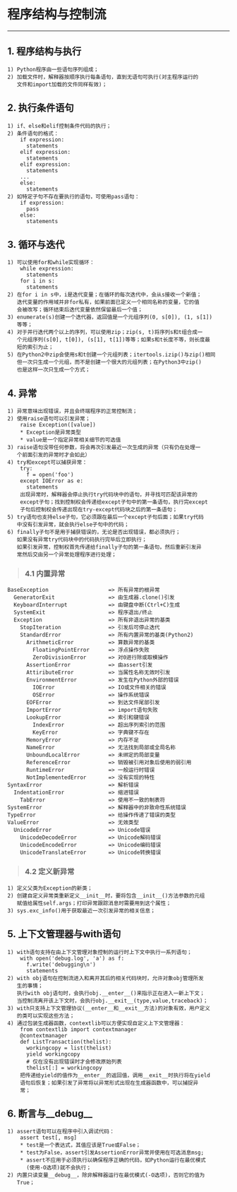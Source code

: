 # **程序结构与控制流**
***

## **1. 程序结构与执行**
    1) Python程序由一些语句序列组成；
    2) 加载文件时，解释器按顺序执行每条语句，直到无语句可执行(对主程序运行的
       文件和import加载的文件同样有效)；

## **2. 执行条件语句**
    1) if、else和elif控制条件代码的执行；
    2) 条件语句的格式：
        if expression:
          statements
        elif expression:
          statements
        elif expression:
          statements
        ...
        else:
          statements
    2) 如特定子句不存在要执行的语句，可使用pass语句：
        if expression:
          pass
        else:
          statements

## **3. 循环与迭代**
    1) 可以使用for和while实现循环：
        while expression:
          statements
        for i in s:
          statements
    2) 在for i in s中，i是迭代变量；在循环的每次迭代中，会从s接收一个新值；
       迭代变量的作用域并非for私有，如果前面已定义一个相同名称的变量，它的值
       会被改写；循环结束后迭代变量依然保留最后一个值；
    3) enumerate(s)创建一个迭代器，返回值是一个元组序列(0, s[0]), (1, s[1])
       等等；
    4) 对于并行迭代两个以上的序列，可以使用zip；zip(s, t)将序列s和t组合成一
       个元组序列(s[0], t[0]), (s[1], t[1])等等；如果s和t长度不等，则长度最
       短的索引为止；
    5) 在Python2中zip会使用s和t创建一个元组列表；itertools.izip()与zip()相同
       但一次只生成一个元组，而不是创建一个很大的元组列表；在Python3中zip()
       也是这样一次只生成一个方式；

## **4. 异常**
    1) 异常意味出现错误，并且会终端程序的正常控制流；
    2) 使用raise语句可以引发异常；
        raise Exception([value])
        * Exception是异常类型
        * value是一个指定异常相关细节的可选值
    3) raise语句没带任何参数，将会再次引发最近一次生成的异常（只有仍在处理一
       个前面引发的异常时才会如此）
    4) try和except可以捕获异常：
        try:
          f = open('foo')
        except IOError as e:
          statements
        出现异常时，解释器会停止执行try代码块中的语句，并寻找可匹配该异常的
        except子句；找到控制权会传递给except子句中的第一条语句，执行完except
        子句后控制权会传递出现在try-except代码块之后的第一条语句；
    5) try语句也支持else子句，它必须跟在最后一个except子句后面；如果try代码
       中没有引发异常，就会执行else子句中的代码；
    6) finally子句不是用于捕获错误的，无论是否出现错误，都必须执行；
       如果没有异常try代码块中的代码执行完毕后立即执行；
       如果引发异常，控制权首先传递给finally子句的第一条语句，然后重新引发异
       常然后交由另一个异常处理程序进行处理；
> ### **4.1 内置异常**
    BaseException                   => 所有异常的根异常
      GeneratorExit                 => 由生成器.clone()引发
      KeyboardInterrupt             => 由键盘中断(Ctrl+C)生成
      SystemExit                    => 程序退出/终止
      Exception                     => 所有非退出异常的基类
        StopIteration               => 引发后可停止迭代
        StandardError               => 所有内置异常的基类(Python2)
          ArithmeticError           => 算数异常的基类
            FloatingPointError      => 浮点操作失败
            ZeroDivisionError       => 对0进行除或取模操作
          AssertionError            => 由assert引发
          AttiributeError           => 当属性名称无效时引发
          EnvironmentError          => 发生在Python外部的错误
            IOError                 => IO或文件相关的错误
            OSError                 => 操作系统错误
          EOFError                  => 到达文件尾部引发
          ImportError               => import语句失败
          LookupError               => 索引和键错误
            IndexError              => 超出序列索引的范围
            KeyError                => 字典键不存在
          MemoryError               => 内存不足
          NameError                 => 无法找到局部或全局名称
          UnboundLocalError         => 未绑定的局部变量
          ReferenceError            => 销毁被引用对象后使用的弱引用
          RuntimeError              => 一般运行时错误
          NotImplementedError       => 没有实现的特性
    SyntaxError                     => 解析错误
      IndentationError              => 缩进错误
        TabError                    => 使用不一致的制表符
    SystemError                     => 解释器中的非致命性系统错误
    TypeError                       => 给操作传递了错误的类型
    ValueError                      => 无效类型
      UnicodeError                  => Unicode错误
        UnicodeDecodeError          => Unicode解码错误
        UnicodeEncodeError          => Unicode编码错误
        UnicodeTranslateError       => Unicode转换错误
> ### **4.2 定义新异常**
    1) 定义父类为Exception的新类；
    2) 创建自定义异常类重新定义__init__时，要将包含__init__()方法参数的元组
       赋值给属性self.args；打印异常跟踪消息时需要用到这个属性；
    3) sys.exc_info()用于获取最近一次引发异常的相关信息；

## **5. 上下文管理器与with语句**
    1) with语句支持在由上下文管理对象控制的运行时上下文中执行一系列语句；
        with open('debug.log', 'a') as f:
          f.write('debugging\n')
          statements
    2) with obj语句在控制流进入和离开其后的相关代码块时，允许对象obj管理所发
       生的事情；
       执行with obj语句时，会执行obj.__enter__()来指示正在进入一新上下文；
       当控制流离开该上下文时，会执行obj.__exit__(type,value,traceback)；
    3) with只支持上下文管理协议(__enter__和__exit__方法)的对象有效，用户定义
       的类可以实现这些方法；
    4) 通过包装生成器函数，contextlib可以方便实现自定义上下文管理器：
        from contextlib import contextmanager
        @contextmanager
        def ListTransaction(thelist):
          workingcopy = list(thelist)
          yield workingcopy
          # 仅在没有出现错误时才会修改原始列表
          thelist[:] = workingcopy
        把传递给yield的值作为__enter__的返回值，调用__exit__时执行将在yield
        语句后恢复；如果引发了异常将以异常形式出现在生成器函数中，可以捕捉异
        常；

## **6. 断言与__debug__**
    1) assert语句可以在程序中引入调试代码：
        assert test[, msg]
        * test是一个表达式，其值应该是True或False；
        * test为False，assert引发AssertionError异常并使用在可选消息msg;
        * assert不应用于必须执行以确保程序正确的代码，如Python运行在最优模式
          (使用-O选项)就不会执行；
    2) 内置只读变量__debug__，除非解释器运行在最优模式(-O选项)，否则它的值为
       True；
